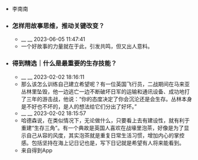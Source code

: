 - 李南南
- ### 怎样用故事思维，推动关键改变？
    - __ __ 2023-06-05 11:47:41
    - 一个好故事的力量就在于此，引发共鸣，但又出人意料。
- ### 得到精选｜什么是最重要的生存技能？
    - __ __ 2023-02-02 18:16:11
    - 那么该怎么训练自己建立希望呢？有一位英国飞行员，二战期间在马来亚丛林里坠毁，他一边逃亡一边不断破坏日军的运输和通讯设备、成功地打了三年的游击战，他说：“你的态度决定了你会沉沦还是会生存。丛林本身是不好也不坏的，是人的想法给它们分出了好坏。”
    - __ __ 2023-02-02 18:15:57
    - 哈德森说，在类似情况下，无论做什么，只要看上去有建设性，就有利于重建“生存三角”。有一个典故是英国人喜欢在战壕里泡茶，好像是为了显示自己从容的风度，其实泡茶就是重复日常生活习惯，增加内心的掌控感。包括坚持在海上记日记也是，写下日记就是希望有人将来能看到。
    - 来自得到App
